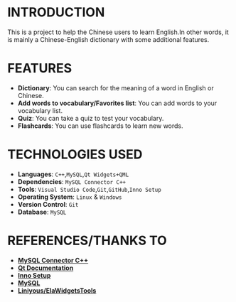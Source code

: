 # INTRODUCTION

This is a project to help the Chinese users to learn English.In other words, it is mainly a Chinese-English dictionary with some additional features.


# FEATURES

- **Dictionary**: You can search for the meaning of a word in English or Chinese.
- **Add words to vocabulary/Favorites list**: You can add words to your vocabulary list.
- **Quiz**: You can take a quiz to test your vocabulary.
- **Flashcards**: You can use flashcards to learn new words.


# TECHNOLOGIES USED

- **Languages**: `C++`,`MySQL`,`Qt Widgets+QML`
- **Dependencies**: `MySQL Connector C++`
- **Tools**: `Visual Studio Code`,`Git`,`GitHub`,`Inno Setup`
- **Operating System**: `Linux` & `Windows`
- **Version Control**: `Git`
- **Database**: `MySQL`



# REFERENCES/THANKS TO

- **[MySQL Connector C++](https://dev.mysql.com/doc/connector-cpp/en/)**
- **[Qt Documentation](https://doc.qt.io/)**
- **[Inno Setup](https://www.jrsoftware.org/isinfo.php)**
- **[MySQL](https://www.mysql.com/)**
- **[Liniyous/ElaWidgetsTools](https://github.com/Liniyous/ElaWidgetTools)**